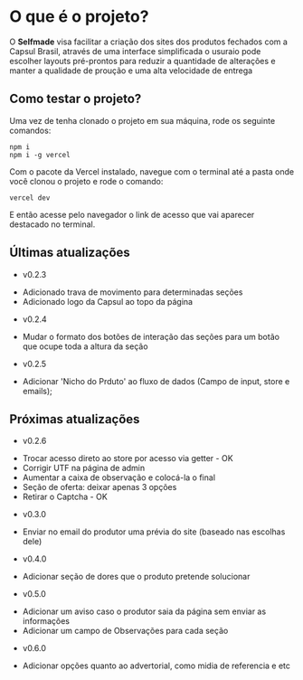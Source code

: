 # O que é o projeto?

O <strong>Selfmade</strong> visa facilitar a criação dos sites dos produtos fechados com a Capsul Brasil, através de uma interface simplificada o usuraio pode escolher layouts pré-prontos para reduzir a quantidade de alterações e manter a qualidade de proução e uma alta velocidade de entrega

## Como testar o projeto?

Uma vez de tenha clonado o projeto em sua máquina, rode os seguinte comandos:

    npm i 	
    npm i -g vercel

Com o pacote da Vercel instalado, navegue com o terminal até a pasta onde você clonou o projeto e rode o comando:

    vercel dev

E então acesse pelo navegador o link de acesso que vai aparecer destacado no terminal.

## Últimas atualizações

- v0.2.3
* Adicionado trava de movimento para determinadas seções
* Adicionado logo da Capsul ao topo da página

- v0.2.4
* Mudar o formato dos botões de interação das seções para um botão que ocupe toda a altura da seção

- v0.2.5
* Adicionar 'Nicho do Prduto' ao fluxo de dados (Campo de input, store e emails);

## Próximas atualizações
- v0.2.6
* Trocar acesso direto ao store por acesso via getter - OK
* Corrigir UTF na página de admin
* Aumentar a caixa de observação e colocá-la o final
* Seção de oferta: deixar apenas 3 opções
* Retirar o Captcha - OK

- v0.3.0
* Enviar no email do produtor uma prévia do site (baseado nas escolhas dele)

- v0.4.0
* Adicionar seção de dores que o produto pretende solucionar

- v0.5.0
* Adicionar um aviso caso o produtor saia da página sem enviar as informações
* Adicionar um campo de Observações para cada seção

- v0.6.0
* Adicionar opções quanto ao advertorial, como midia de referencia e etc

